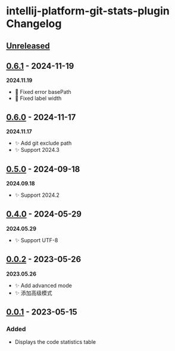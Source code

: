 <!-- Keep a Changelog guide -> https://keepachangelog.com -->

# intellij-platform-git-stats-plugin Changelog

## [Unreleased]

## [0.6.1] - 2024-11-19

**2024.11.19**

- 🐛 Fixed error basePath
- 🐛 Fixed label width

## [0.6.0] - 2024-11-17

**2024.11.17**

- ✨ Add git exclude path
- ✨ Support 2024.3

## [0.5.0] - 2024-09-18

**2024.09.18**

- ✨ Support 2024.2

## [0.4.0] - 2024-05-29

**2024.05.29**

- ✨ Support UTF-8

## [0.0.2] - 2023-05-26

**2023.05.26**

- ✨ Add advanced mode
- ✨ 添加高级模式

## [0.0.1] - 2023-05-15

### Added

- Displays the code statistics table

[Unreleased]: https://github.com/zhensherlock/intellij-platform-git-stats-plugin/compare/v0.6.1...HEAD
[0.6.1]: https://github.com/zhensherlock/intellij-platform-git-stats-plugin/compare/v0.6.0...v0.6.1
[0.6.0]: https://github.com/zhensherlock/intellij-platform-git-stats-plugin/compare/v0.5.0...v0.6.0
[0.5.0]: https://github.com/zhensherlock/intellij-platform-git-stats-plugin/compare/v0.4.0...v0.5.0
[0.4.0]: https://github.com/zhensherlock/intellij-platform-git-stats-plugin/compare/v0.0.2...v0.4.0
[0.0.2]: https://github.com/zhensherlock/intellij-platform-git-stats-plugin/compare/v0.0.1...v0.0.2
[0.0.1]: https://github.com/zhensherlock/intellij-platform-git-stats-plugin/commits/v0.0.1
[//]: #
